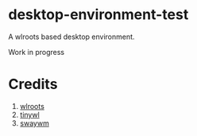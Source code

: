 # desktop-environment-test
A wlroots based desktop environment.

Work in progress

# Credits
1. [wlroots](https://gitlab.freedesktop.org/wlroots/wlroots)
2. [tinywl](https://gitlab.freedesktop.org/wlroots/wlroots/-/tree/master/tinywl)
3. [swaywm](https://github.com/swaywm/sway)
